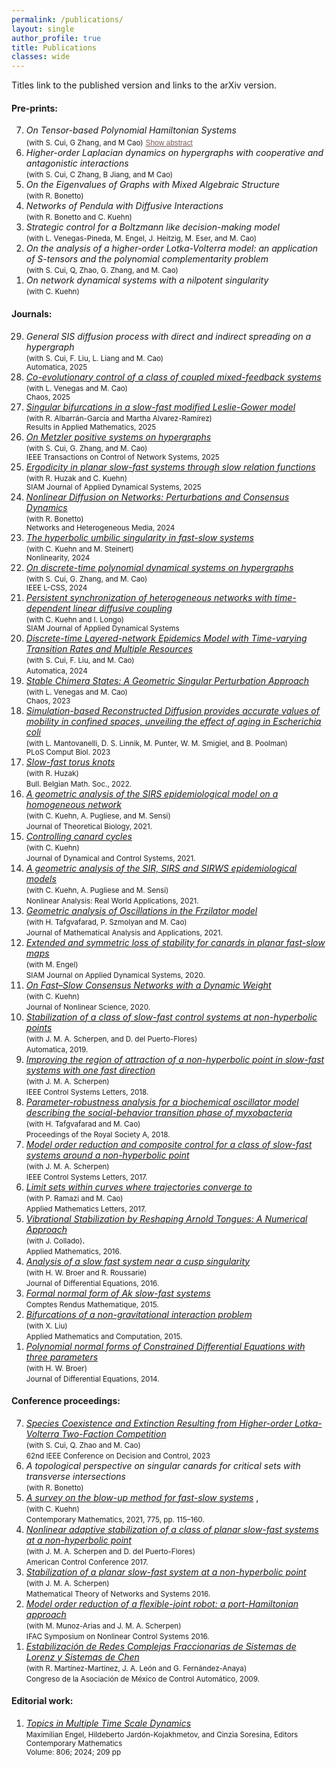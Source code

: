 ```yaml
---
permalink: /publications/
layout: single
author_profile: true
title: Publications
classes: wide
---
```


<style>

  .arxiv-abstract {
  font-size: 0.85em;
  color: #fefaf5; /* warm marfil-like color */
  background-color: transparent;
  padding: 12px 16px;
  margin-top: 8px;
  border: 1px solid white;
  border-radius: 6px;
  max-width: 800px;
  width: 100%;
  line-height: 1.5;
  display: none;
  box-shadow: 0 1px 2px rgba(255, 255, 255, 0.1);
  text-align: justify;
}

button {
  font-size: 0.85em;
  background-color: transparent;
  border: none;
  color: #7d5a5a; /* soft reddish-brown to match your theme */
  text-decoration: underline;
  cursor: pointer;
  margin-top: 5px;
  padding: 0;
}

button:hover {
  color: #5c3d3d;
}
</style>

<script>
  async function fetchAbstract(arxivId, container) {
    const url = `https://export.arxiv.org/api/query?id_list=${arxivId}`;
    try {
      const response = await fetch(url);
      const xml = await response.text();
      const abstract = new window.DOMParser()
        .parseFromString(xml, "text/xml")
        .querySelector("entry > summary").textContent;
      container.innerText = abstract.trim();
    } catch (error) {
      container.innerText = "Failed to load abstract.";
    }
  }

  function toggleAbstract(button) {
    const abstractDiv = button.nextElementSibling;
    const arxivId = abstractDiv.getAttribute("data-arxiv-id");

    if (abstractDiv.style.display === "none") {
      abstractDiv.style.display = "block";
      if (!abstractDiv.dataset.loaded) {
        fetchAbstract(arxivId, abstractDiv);
        abstractDiv.dataset.loaded = true;
      }
      button.innerText = "Hide abstract";
    } else {
      abstractDiv.style.display = "none";
      button.innerText = "Show abstract";
    }
  }
</script>

Titles link to the published version and <i class="ai ai-arxiv"></i> links to the arXiv version.<br>


#### Pre-prints:

<ol reversed="">

<li>
  <em>On Tensor-based Polynomial Hamiltonian Systems</em> <span><a href="https://arxiv.org/pdf/2503.21487" target="_blank" rel="noopener noreferrer"><i class="ai ai-arxiv"></i></a></span><br>
  <small>(with S. Cui, G Zhang, and M Cao)</small>
  <button onclick="toggleAbstract(this)">Show abstract</button>
  <div class="arxiv-abstract" data-arxiv-id="2503.21487" style="display:none;">
    <em>Loading abstract...</em>
  </div>
  </li>

<li>
  <em>Higher-order Laplacian dynamics on hypergraphs with cooperative and antagonistic interactions</em> <span><a href="https://arxiv.org/pdf/2502.08276" target="_blank" rel="noopener noreferrer"><i class="ai ai-arxiv"></i></a></span><br>
  <small>(with S. Cui, C Zhang, B Jiang, and M Cao)</small>
  </li>

<li>
  <em>On the Eigenvalues of Graphs with Mixed Algebraic Structure</em> <span><a href="https://arxiv.org/pdf/2408.00487" target="_blank" rel="noopener noreferrer"><i class="ai ai-arxiv"></i></a></span><br>
  <small>(with R. Bonetto) </small>
  </li>


<li>
  <em>Networks of Pendula with Diffusive Interactions</em> <span><a href="https://arxiv.org/pdf/2408.02352" target="_blank" rel="noopener noreferrer"><i class="ai ai-arxiv"></i></a></span><br>
  <small>(with R. Bonetto and C. Kuehn) </small>
  </li>

<li>
  <em>Strategic control for a Boltzmann like decision-making model</em> <span><a href="https://arxiv.org/pdf/2405.10915" target="_blank" rel="noopener noreferrer"><i class="ai ai-arxiv"></i></a></span><br>
<small>(with L. Venegas-Pineda, M. Engel, J. Heitzig, M. Eser, and M. Cao)</small><br>
  </li> 

 <li>
  <em>On the analysis of a higher-order Lotka-Volterra model: an application of S-tensors and the polynomial complementarity problem</em> <span><a href="https://arxiv.org/pdf/2405.18333" target="_blank" rel="noopener noreferrer"><i class="ai ai-arxiv"></i></a></span><br>
<small>(with S. Cui, Q, Zhao, G. Zhang, and M. Cao)</small><br>
    

  </li> 

  
  <li>
  <em>On network dynamical systems with a nilpotent singularity</em> <span><a href="https://arxiv.org/pdf/2310.08947" target="_blank" rel="noopener noreferrer"><i class="ai ai-arxiv"></i></a></span> <br>
  <small>(with C. Kuehn) </small>
  </li>
  
  


 

</ol>


#### Journals:

<ol reversed="">

<li>
  <em>General SIS diffusion process with direct and indirect spreading on a hypergraph </em> <span><a href="https://arxiv.org/pdf/2306.00619" target="_blank" rel="noopener noreferrer"><i class="ai ai-arxiv"></i></a></span> <br>
  <small>(with S. Cui, F. Liu, L. Liang and M. Cao)<br>
  Automatica, 2025
  </small>
  </li> 


<li>
  <a href="https://pubs.aip.org/aip/cha/article/35/3/033155/3340547/Co-evolutionary-control-of-a-class-of-coupled" target="_blank" rel="noopener noreferrer">
  <em>Co-evolutionary control of a class of coupled mixed-feedback systems</em></a> <span><a href="https://arxiv.org/pdf/2410.19857" target="_blank" rel="noopener noreferrer"><i class="ai ai-arxiv"></i></a></span><br>
  <small>(with L. Venegas and M. Cao)<br>
  Chaos, 2025
  </small>
  </li>

<li>
  <a href="https://www.sciencedirect.com/science/article/pii/S2590037425000226" target="_blank" rel="noopener noreferrer">
  <em>Singular bifurcations in a slow-fast modified Leslie-Gower model</em></a> <span><a href="https://arxiv.org/pdf/2411.18059" target="_blank" rel="noopener noreferrer"><i class="ai ai-arxiv"></i></a></span><br>
  <small>(with R. Albarrán-García and Martha Alvarez-Ramírez)<br>
  Results in Applied Mathematics, 2025
  </small>
  </li>


<li>
  <a href="https://ieeexplore.ieee.org/abstract/document/10910206" target="_blank" rel="noopener noreferrer">
  <em>On Metzler positive systems on hypergraphs </em></a> <span><a href="https://arxiv.org/pdf/2401.03652" target="_blank" rel="noopener noreferrer"><i class="ai ai-arxiv"></i></a></span><br>
  <small>(with S. Cui, G. Zhang, and M. Cao) <br>
  IEEE Transactions on Control of Network Systems, 2025
  </small>
  </li> 

  <li>
   <a href="https://epubs.siam.org/doi/10.1137/24M1651514" target="_blank" rel="noopener noreferrer">
  <em>Ergodicity in planar slow-fast systems through slow relation functions </em></a> <span><a href="https://arxiv.org/pdf/2402.16511" target="_blank" rel="noopener noreferrer"><i class="ai ai-arxiv"></i></a></span><br>
  <small>(with R. Huzak and C. Kuehn)<br>
SIAM Journal of Applied Dynamical Systems, 2025
     </small>
  </li> 

  <li>
    <a href="https://www.aimspress.com/article/doi/10.3934/nhm.2024058" target="_blank" rel="noopener noreferrer">
  <em>Nonlinear Diffusion on Networks: Perturbations and Consensus Dynamics
  </em></a> <span><a href="https://arxiv.org/pdf/2206.04442" target="_blank" rel="noopener noreferrer"><i class="ai ai-arxiv"></i></a></span> <br>
  <small>(with R. Bonetto)<br> 
  Networks and Heterogeneous Media, 2024
  </small>
  </li>  

 <li>
 <a  href="https://iopscience.iop.org/article/10.1088/1361-6544/ad6bde" target="_blank" rel="noopener noreferrer"> <em>The hyperbolic umbilic singularity in fast-slow systems</em></a> <span><a href="https://arxiv.org/pdf/2202.01662" target="_blank" rel="noopener noreferrer"><i class="ai ai-arxiv"></i></a></span> <br>
  <small>(with C. Kuehn and M. Steinert) <br>
  Nonlinearity, 2024
    </small>
  </li>

 <li>
  <a  href="https://ieeexplore-ieee-org.proxy-ub.rug.nl/document/10540364" target="_blank" rel="noopener noreferrer"><em>On discrete-time polynomial dynamical systems on hypergraphs</em></a> <span><a href="https://arxiv.org/pdf/2403.03416" target="_blank" rel="noopener noreferrer"><i class="ai ai-arxiv"></i></a></span><br>
<small>(with S. Cui, G. Zhang, and M. Cao) <br>
IEEE L-CSS, 2024
</small>
  </li> 

<li>
  <a href="https://epubs.siam.org/doi/full/10.1137/23M1602024" target="_blank" rel="noopener noreferrer"><em>Persistent synchronization of heterogeneous networks with time-dependent linear diffusive coupling</em></a>
    <span><a href="http://arxiv.org/pdf/2305.05747" target="_blank" rel="noopener noreferrer"><i class="ai ai-arxiv"></i></a></span><br>
  <small>(with C. Kuehn and I. Longo) <br>
  SIAM Journal of Applied Dynamical Systems
  </small>
  </li>  

<li>
  <a href="https://www.sciencedirect.com/science/article/pii/S0005109823004673" target="_blank" rel="noopener noreferrer"><em>Discrete-time Layered-network Epidemics Model with Time-varying Transition Rates and Multiple Resources</em></a> 
     <span><a href="https://arxiv.org/pdf/2206.07425" target="_blank" rel="noopener noreferrer" style="color:#000000;"><i class="ai ai-arxiv"></i></a></span> <br>
  <small>(with S. Cui, F. Liu, and M. Cao) </small><br>
     <small> Automatica, 2024 </small>
  </li> 

<li>
  <a href="https://pubs.aip.org/aip/cha/article-abstract/33/11/113123/2921784/Stable-chimera-states-A-geometric-singular?redirectedFrom=fulltext" target="_blank" rel="noopener noreferrer"><em>Stable Chimera States: A Geometric Singular Perturbation Approach
  </em></a> 
  <span><a href="https://arxiv.org/pdf/2301.07071" target="_blank" rel="noopener noreferrer" style="color:#000000;"><i class="ai ai-arxiv"></i></a></span> <br>
  <small>(with L. Venegas and M. Cao) <br>
  Chaos, 2023
  </small>
  </li>  

<li>
<a href="https://pubmed.ncbi.nlm.nih.gov/37695774/" target="_blank" rel="noopener noreferrer"><em> Simulation-based Reconstructed Diffusion provides accurate values of mobility in confined spaces, unveiling the effect of aging in Escherichia coli</em></a> 
 <br>
<small>(with L. Mantovanelli, D. S. Linnik, M. Punter, W. M. Smigiel, and B. Poolman) <br>
PLoS Comput Biol. 2023 
</small>
</li>  

<li>  
  <a href="https://projecteuclid.org/journals/bulletin-of-the-belgian-mathematical-society-simon-stevin/volume-29/issue-3/Slow-fast-torus-knots/10.36045/j.bbms.220208.short" target="_blank" rel="noopener noreferrer"><em> Slow-fast torus knots</em></a> 
  <span><a href="http://arxiv.org/pdf/2103.05989" target="_blank" rel="noopener noreferrer" style="color:#000000;"><i class="ai ai-arxiv"></i></a></span> <br>
<small>(with R. Huzak) </small>
<br>
<small>Bull. Belgian Math. Soc., 2022.</small>
</li>
  
  
<li>
<a href="https://link.springer.com/article/10.1007%2Fs00285-021-01664-5" target="_blank" rel="noopener noreferrer"><em> A geometric analysis of the SIRS epidemiological model on a homogeneous network</em></a>
<span> <a href="https://arxiv.org/pdf/2011.02169" target="_blank" rel="noopener noreferrer" style="color:#000000;"><i class="ai ai-arxiv"></i></a></span><br>
<small>(with C. Kuehn, A. Pugliese, and M. Sensi) </small><br>
<small>Journal of Theoretical Biology, 2021.</small>
</li>

<li>
<a href="https://link.springer.com/article/10.1007/s10883-021-09553-2" target="_blank" rel="noopener noreferrer"><em>Controlling canard cycles</em></a>
<span><a href="https://arxiv.org/pdf/1911.11861" style="color:#000000;"><i class="ai ai-arxiv"></i></a></span><br>
<small>(with C. Kuehn) </small><br>
<small>Journal of Dynamical and Control Systems, 2021.</small>
</li>

<li>
<a href="https://www.sciencedirect.com/science/article/pii/S1468121820301383?via%3Dihub" target="_blank" rel="noopener noreferrer"><em>A geometric analysis of the SIR, SIRS and SIRWS epidemiological models</em></a> <br>
<small>(with C. Kuehn,  A. Pugliese and M. Sensi)</small><br>
<small>Nonlinear Analysis: Real World Applications, 2021.</small>
</li>

<li>
<a href="https://www.sciencedirect.com/science/article/pii/S0022247X2030888X" target="_blank" rel="noopener noreferrer"><em>Geometric analysis of Oscillations in the Frzilator model</em></a> <span><a href="https://arxiv.org/pdf/1912.00659" style="color:#000000;"><i class="ai ai-arxiv"></i></a></span><br>
<small>(with H. Tafgvafarad, P. Szmolyan and M. Cao)</small><br>
<small>Journal of Mathematical Analysis and Applications, 2021.</small>
</li>

<li>
<a href="https://epubs.siam.org/doi/abs/10.1137/20M1313611" target="_blank" rel="noopener noreferrer"><em>Extended and symmetric loss of stability for canards in planar fast-slow maps</em></a> <span><a href="https://arxiv.org/pdf/1912.10286" target="_blank" rel="noopener noreferrer" style="color:#000000;"><i class="ai ai-arxiv"></i></a></span><br>
<small>(with M. Engel)</small><br>
<small> SIAM Journal on Applied Dynamical Systems, 2020.</small>
</li>

<li>
<a href="https://link.springer.com/article/10.1007/s00332-020-09634-9" target="_blank" rel="noopener noreferrer">
<em>On Fast–Slow Consensus Networks with a Dynamic Weight</em></a> <span><a href="https://arxiv.org/pdf/1904.02690" target="_blank" rel="noopener noreferrer" style="color:#000000;"><i class="ai ai-arxiv"></i></a></span> <br>
<small>(with C. Kuehn)</small><br>
<small>Journal of Nonlinear Science, 2020.</small>
</li>

<li>
<a href="https://doi.org/10.1016/j.automatica.2018.10.008" target="_blank" rel="noopener noreferrer">
<em>Stabilization of a class of slow-fast control systems at non-hyperbolic points</em></a>&nbsp;<br>
<small>(with J. M. A. Scherpen, and D. del Puerto-Flores)</small><br>
<small>Automatica, 2019.</small>
</li>

<li>
<em><a title="improving-region-attraction-2" href="https://ieeexplore.ieee.org/document/8353454/" target="_blank" rel="noopener noreferrer">Improving the region of attraction of a non-hyperbolic point in slow-fast systems with one fast direction</a> </em><br>
<small>(with J. M. A. Scherpen)</small><br>
<small>IEEE Control Systems Letters, 2018.</small>
</li>

<li>
<em><a href="http://rspa.royalsocietypublishing.org/content/474/2209/20170499" target="_blank" rel="noopener noreferrer">Parameter-robustness analysis for a biochemical oscillator model describing the social-behavior transition phase of myxobacteria</a></em><br>
<small>(with H. Tafgvafarad and M. Cao)</small><br>
<small>Proceedings of the Royal Society A, 2018.</small>
</li>

<li>
<em><a href="https://ieeexplore.ieee.org/document/7926328/" target="_blank" rel="noopener noreferrer">Model order reduction and composite control for a class of slow-fast systems around a non-hyperbolic point</a></em> <br>
<small>(with J. M. A. Scherpen)</small><br>
<small>IEEE Control Systems Letters, 2017.</small>
</li>

<li>
<em><a href="https://www.sciencedirect.com/science/article/pii/S0893965917300083" target="_blank" rel="noopener noreferrer">Limit sets within curves where trajectories converge to</a></em><br>
<small>(with P. Ramazi and M. Cao)</small><br>
<small>Applied Mathematics Letters, 2017.</small>
</li>

<li>
<em><a href="http://file.scirp.org/pdf/AM_2016102814120178.pdf" target="_blank" rel="noopener noreferrer">Vibrational Stabilization by Reshaping Arnold Tongues: A Numerical Approach</a></em>
<br><small>(with J. Collado)</small>.<br>
<small>Applied Mathematics, 2016.</small>
</li>

<li>
<em><a href="https://www.sciencedirect.com/science/article/pii/S0022039615005884" target="_blank" rel="noopener noreferrer">Analysis of a slow fast system near a cusp singularity</a></em> <a href="https://arxiv.org/pdf/1506.08679" target="_blank" rel="noopener noreferrer" style="color:#000000;"><i class="ai ai-arxiv"></i></a><br>
<small>(with H. W. Broer and R. Roussarie)</small><br>
<small>Journal of Differential Equations, 2016.</small>
</li>

<li>
<em><a href="https://www.sciencedirect.com/science/article/pii/S1631073X15001739"  target="_blank" rel="noopener noreferrer">Formal normal form of Ak slow-fast systems</a></em>&nbsp;<a href="https://arxiv.org/pdf/1504.00122" target="_blank" rel="noopener noreferrer" style="color:#000000;"><i class="ai ai-arxiv"></i></a><br>
<small>Comptes Rendus Mathematique, 2015.</small>
</li>

<li>
<em><a href="https://www.sciencedirect.com/science/article/abs/pii/S0096300314015987" target="_blank" rel="noopener noreferrer">Bifurcations of a non-gravitational interaction problem</a></em><br>
<small>(with X. Liu)</small><br>
<small>Applied Mathematics and Computation, 2015.</small>
</li>

<li>
<em><a href="https://www.sciencedirect.com/science/article/pii/S0022039614001739" target="_blank" rel="noopener noreferrer">Polynomial normal forms of Constrained Differential Equations with three parameters</a></em> <a href="https://arxiv.org/pdf/1401.3932" style="color:#000000;"><i class="ai ai-arxiv"></i></a><br>
<small>(with H. W. Broer)</small><br>
<small>Journal of Differential Equations, 2014.</small>
</li>

</ol>



#### Conference proceedings:

<ol reversed>

  <li>
  <span><a rel="noopener noreferrer" href="https://ieeexplore.ieee.org/document/10384227" target="_blank"><em>Species Coexistence and Extinction Resulting from Higher-order Lotka-Volterra Two-Faction Competition
  </em></a></span> <br>
  <small>(with S. Cui, Q. Zhao and M. Cao) </small><br>
  <small> 62nd IEEE Conference on Decision and Control, 2023 </small>
  </li>  
  
  <li>
  <em>A topological perspective on singular canards for critical sets with transverse intersections
  </em> <span><a href="https://arxiv.org/pdf/2304.10822" target="_blank" rel="noopener noreferrer"><i class="ai ai-arxiv"></i></a></span> <br>
  <small>(with R. Bonetto) </small>
  </li>  
  
  <li>
<span><a rel="noopener noreferrer" href="https://www.ams.org/books/conm/775/" target="_blank"><em>A survey on the blow-up method for fast-slow systems</em></a></span> <span style="color:#ff0000;"><span><a href="http://arxiv.org/pdf/1901.01402" target="_blank" rel="noopener noreferrer" style="color:#000000;"><i class="ai ai-arxiv"></i></a><span style="color:#000000;">,<br></span></span></span>
<small>(with C. Kuehn)</small>
<br><small>Contemporary Mathematics, 2021, 775, pp. 115–160.</small>
</li>
  
<li><a title="NonLinear2017" rel="noopener noreferrer" href="https://pure.rug.nl/ws/portalfiles/portal/50534300/07963319.pdf" target="_blank"><em>Nonlinear adaptive stabilization of a class of planar slow-fast systems at a non-hyperbolic point</em></a><br>
<small>(with J. M. A. Scherpen and D. del Puerto-Flores)</small><br><small>American Control Conference 2017.</small></li>
  
<li><a rel="noopener noreferrer" href="https://www.rug.nl/research/portal/files/35515263/0036.pdf" target="_blank"><em>Stabilization of a planar slow-fast system at a non-hyperbolic point</em></a><br>
<small>(with J. M. A. Scherpen)</small><br><small>Mathematical Theory of Networks and Systems 2016.</small></li>
  
<li><a rel="noopener noreferrer" href="https://www.sciencedirect.com/science/article/pii/S2405896316318493"><em>Model order reduction of a flexible-joint robot: a port-Hamiltonian approach</em></a><strong><br></strong>
<small>(with M. Munoz-Arias and J. M. A. Scherpen)</small><br><small>IFAC Symposium on Nonlinear Control Systems 2016.</small></li>
  
<li><em><a rel="noopener noreferrer" href="https://www.researchgate.net/publication/259693995_Estabilizacion_de_redes_complejas_fraccionarias_de_sistemas_de_Lorenz_modificados_y_sistemas_de_Chen?channel=doi&linkId=0f31752d5c1ba09be7000000&showFulltext=true" target="_blank" rel="noreferrer noopener">Estabilización de Redes Complejas Fraccionarias de Sistemas de Lorenz y Sistemas de Chen</a></em><strong><br></strong>
<small>(with R. Martínez-Martínez, J. A. León and G. Fernández-Anaya)</small><br><small>Congreso de la Asociación de México de Control Automático, 2009.</small></li></ol>

#### Editorial work:

<ol>
<li> <a rel="noopener noreferrer" href="https://www.ams.org/books/conm/806/"><em> Topics in Multiple Time Scale Dynamics</em></a><br>
  <small> Maximilian Engel, Hildeberto Jardón-Kojakhmetov, and Cinzia Soresina, Editors <br>
  Contemporary Mathematics<br>
Volume: 806; 2024; 209 pp
  </small>
</li>
</ol>
